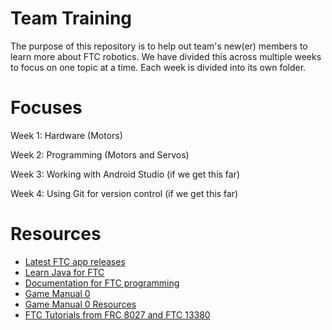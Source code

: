 # Team Training

The purpose of this repository is to help out team's new(er) members to learn more about FTC robotics. We have divided this across multiple weeks to focus on one topic at a time. Each week is divided into its own folder. 

# Focuses
Week 1: Hardware (Motors) 

Week 2: Programming (Motors and Servos) 

Week 3: Working with Android Studio (if we get this far) 

Week 4: Using Git for version control (if we get this far) 


# Resources 
- [Latest FTC app releases](https://github.com/FIRST-Tech-Challenge/FtcRobotController/releases)
- [Learn Java for FTC](https://raw.githubusercontent.com/alan412/LearnJavaForFTC/master/LearnJavaForFTC.pdf)
- [Documentation for FTC programming](https://ftctechnh.github.io/ftc_app/doc/javadoc/)
- [Game Manual 0](https://gm0.org/en/latest/docs/start-here.html)
- [Game Manual 0 Resources](https://gm0.org/en/latest/docs/useful-resources.html)
- [FTC Tutorials from FRC 8027 and FTC 13380](http://ftctutorials.com/en/Robot.html)

